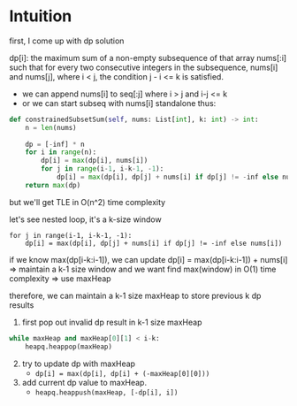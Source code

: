 # Intuition

first, I come up with dp solution

dp[i]: the maximum sum of a non-empty subsequence of that array nums[:i] such that for every two consecutive integers in the subsequence, nums[i] and nums[j], where i < j, the condition j - i <= k is satisfied.

- we can append nums[i] to seq[:j] where i > j and i-j <= k
- or we can start subseq with nums[i] standalone
thus:
```py
def constrainedSubsetSum(self, nums: List[int], k: int) -> int:
    n = len(nums)
    
    dp = [-inf] * n
    for i in range(n):
        dp[i] = max(dp[i], nums[i])
        for j in range(i-1, i-k-1, -1):
            dp[i] = max(dp[i], dp[j] + nums[i] if dp[j] != -inf else nums[i])
    return max(dp)
```

but we'll get TLE in O(n^2) time complexity

let's see nested loop, it's a k-size window
```
for j in range(i-1, i-k-1, -1):
    dp[i] = max(dp[i], dp[j] + nums[i] if dp[j] != -inf else nums[i])
```

if we know max(dp[i-k:i-1]), we can update dp[i] = max(dp[i-k:i-1]) + nums[i]
=> maintain a k-1 size window and we want find max(window) in O(1) time complexity
=> use maxHeap

therefore, we can maintain a k-1 size maxHeap to store previous k dp results
1. first pop out invalid dp result in k-1 size maxHeap
```py
while maxHeap and maxHeap[0][1] < i-k:
    heapq.heappop(maxHeap)
```
2. try to update dp with maxHeap
    - `dp[i] = max(dp[i], dp[i] + (-maxHeap[0][0]))`
3. add current dp value to maxHeap.
    - `heapq.heappush(maxHeap, [-dp[i], i])`
